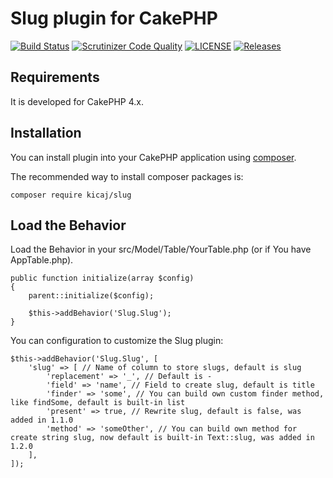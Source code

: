 # Slug plugin for CakePHP

[![Build Status](https://scrutinizer-ci.com/g/kicaj/slug/badges/build.png?b=master)](https://scrutinizer-ci.com/g/kicaj/slug/build-status/master)
[![Scrutinizer Code Quality](https://scrutinizer-ci.com/g/kicaj/slug/badges/quality-score.png?b=master)](https://scrutinizer-ci.com/g/kicaj/slug/?branch=master)
[![LICENSE](https://img.shields.io/github/license/kicaj/slug.svg)](https://github.com/kicaj/slug/blob/master/LICENSE)
[![Releases](https://img.shields.io/github/release/kicaj/slug.svg)](https://github.com/kicaj/slug/releases)

## Requirements

It is developed for CakePHP 4.x.

## Installation

You can install plugin into your CakePHP application using [composer](http://getcomposer.org).

The recommended way to install composer packages is:

```
composer require kicaj/slug
```

Load the Behavior
---------------------

Load the Behavior in your src/Model/Table/YourTable.php (or if You have AppTable.php). 
```
public function initialize(array $config)
{
    parent::initialize($config);

    $this->addBehavior('Slug.Slug');
}
```

You can configuration to customize the Slug plugin:
```
$this->addBehavior('Slug.Slug', [
    'slug' => [ // Name of column to store slugs, default is slug
        'replacement' => '_', // Default is -
        'field' => 'name', // Field to create slug, default is title
        'finder' => 'some', // You can build own custom finder method, like findSome, default is built-in list
        'present' => true, // Rewrite slug, default is false, was added in 1.1.0
        'method' => 'someOther', // You can build own method for create string slug, now default is built-in Text::slug, was added in 1.2.0
    ],
]);
```
